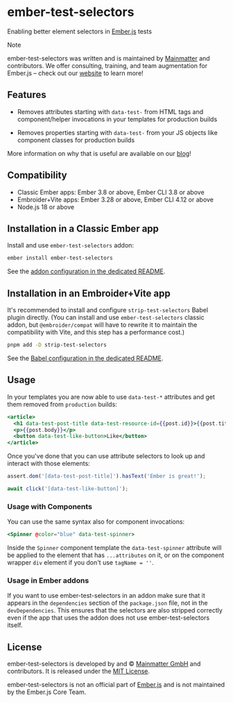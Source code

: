 ember-test-selectors
==============================================================================

Enabling better element selectors in [Ember.js](http://emberjs.com) tests

> [!NOTE]
> ember-test-selectors was written and is maintained by [Mainmatter](https://mainmatter.com) and contributors.
> We offer consulting, training, and team augmentation for Ember.js – check out our [website](https://mainmatter.com/ember-consulting/) to learn more!

Features
------------------------------------------------------------------------------

- Removes attributes starting with `data-test-` from HTML tags and
  component/helper invocations in your templates for production builds

- Removes properties starting with `data-test-` from your JS objects like
  component classes for production builds

More information on why that is useful are available on our
[blog](https://mainmatter.com/blog/2017/11/17/ember-test-selectors-road-to-1-0/)!


Compatibility
------------------------------------------------------------------------------

- Classic Ember apps: Ember 3.8 or above, Ember CLI 3.8 or above
- Embroider+Vite apps: Ember 3.28 or above, Ember CLI 4.12 or above
- Node.js 18 or above


Installation in a Classic Ember app
------------------------------------------------------------------------------

Install and use `ember-test-selectors` addon:

```bash
ember install ember-test-selectors
```

See the [addon configuration in the dedicated README](https://github.com/mainmatter/ember-test-selectors/blob/master/ember-test-selectors/README.md).


Installation in an Embroider+Vite app
------------------------------------------------------------------------------

It's recommended to install and configure `strip-test-selectors` Babel plugin directly. (You can install and use `ember-test-selectors` classic addon, but `@embroider/compat` will have to rewrite it to maintain the compatibility with Vite, and this step has a performance cost.)

```bash
pnpm add -D strip-test-selectors
```

See the [Babel configuration in the dedicated README](https://github.com/mainmatter/ember-test-selectors/blob/master/strip-test-selectors/README.md).


Usage
------------------------------------------------------------------------------

In your templates you are now able to use `data-test-*` attributes and get them removed from `production` builds:

```hbs
<article>
  <h1 data-test-post-title data-test-resource-id={{post.id}}>{{post.title}}</h1>
  <p>{{post.body}}</p>
  <button data-test-like-button>Like</button>
</article>
```

Once you've done that you can use attribute selectors to look up and interact
with those elements:

```js
assert.dom('[data-test-post-title]').hasText('Ember is great!');

await click('[data-test-like-button]');
```

### Usage with Components

You can use the same syntax also for component invocations:

```hbs
<Spinner @color="blue" data-test-spinner>
```

Inside the `Spinner` component template the `data-test-spinner` attribute will
be applied to the element that has `...attributes` on it, or on the component
wrapper `div` element if you don't use `tagName = ''`.


### Usage in Ember addons

If you want to use ember-test-selectors in an addon make sure that it appears
in the `dependencies` section of the `package.json` file, not in the
`devDependencies`. This ensures that the selectors are also stripped correctly
even if the app that uses the addon does not use ember-test-selectors itself.


License
------------------------------------------------------------------------------

ember-test-selectors is developed by and &copy;
[Mainmatter GmbH](http://mainmatter.com) and contributors. It is released under the
[MIT License](https://github.com/mainmatter/ember-test-selectors/blob/master/LICENSE).

ember-test-selectors is not an official part of [Ember.js](http://emberjs.com)
and is not maintained by the Ember.js Core Team.

